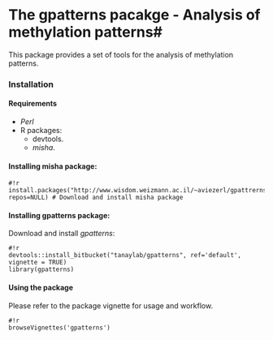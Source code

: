 # The gpatterns pacakge - Analysis of methylation patterns#

This package provides a set of tools for the analysis of methylation patterns. 

### Installation 
#### Requirements 
- _Perl_
- R packages:
    * devtools.
    * _misha_.


#### Installing misha package:
```
#!r
install.packages("http://www.wisdom.weizmann.ac.il/~aviezerl/gpattrerns/misha_3.5.4.tar.gz", repos=NULL) # Download and install misha package
```

#### Installing gpatterns package:
Download and install *gpatterns*: 
```
#!r
devtools::install_bitbucket("tanaylab/gpatterns", ref='default', vignette = TRUE)
library(gpatterns)
```

#### Using the package
Please refer to the package vignette for usage and workflow.
```
#!r
browseVignettes('gpatterns') 
```